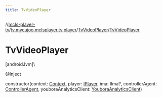 ```yaml
---
title: TvVideoPlayer
---
```

//[mcls-player-tv](../../../index.html)/[tv.mycujoo.mclsplayer.tv.player](../index.html)/[TvVideoPlayer](index.html)/[TvVideoPlayer](-tv-video-player.html)



# TvVideoPlayer



[androidJvm]\




@Inject



constructor(context: [Context](https://developer.android.com/reference/kotlin/android/content/Context.html), player: [IPlayer](../-i-player/index.html), ima: IIma?, controllerAgent: [ControllerAgent](../../tv.mycujoo.mclsplayer.tv.controller/-controller-agent/index.html), youboraAnalyticsClient: [YouboraAnalyticsClient](../../tv.mycujoo.mclsplayer.tv.analytics/-youbora-analytics-client/index.html))




